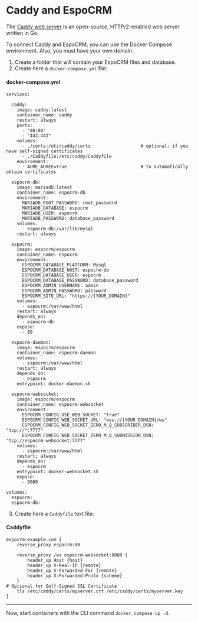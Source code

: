 # Caddy and EspoCRM

The [Caddy web server](https://caddyserver.com/) is an open-source, HTTP/2-enabled web server written in Go.

To connect Caddy and EspoCRM, you can use the Docker Compose environment. Also, you must have your own domain.

1. Create a folder that will contain your EspoCRM files and database.
2. Create here a `docker-compose.yml` file:

#### docker-compose.yml

```
services:

  caddy:
    image: caddy:latest
    container_name: caddy
    restart: always
    ports:
      - "80:80"
      - "443:443"
    volumes:
      - ./certs:/etc/caddy/certs                   # optional: if you have self-signed certificates
      - ./Caddyfile:/etc/caddy/Caddyfile 
    environment:
      - ACME_AGREE=true                            # to automatically obtain certificates

  espocrm-db:
    image: mariadb:latest
    container_name: espocrm-db
    environment:
      MARIADB_ROOT_PASSWORD: root_password
      MARIADB_DATABASE: espocrm
      MARIADB_USER: espocrm
      MARIADB_PASSWORD: database_password
    volumes:
      - espocrm-db:/var/lib/mysql
    restart: always

  espocrm:
    image: espocrm/espocrm
    container_name: espocrm
    environment:
      ESPOCRM_DATABASE_PLATFORM: Mysql
      ESPOCRM_DATABASE_HOST: espocrm-db
      ESPOCRM_DATABASE_USER: espocrm
      ESPOCRM_DATABASE_PASSWORD: database_password
      ESPOCRM_ADMIN_USERNAME: admin
      ESPOCRM_ADMIN_PASSWORD: password
      ESPOCRM_SITE_URL: "https://{YOUR_DOMAIN}"
    volumes:
      - espocrm:/var/www/html
    restart: always
    depends_on:
      - espocrm-db
    expose:
      - 80 

  espocrm-daemon:
    image: espocrm/espocrm
    container_name: espocrm-daemon
    volumes:
      - espocrm:/var/www/html
    restart: always
    depends_on:
      - espocrm
    entrypoint: docker-daemon.sh

  espocrm-websocket:
    image: espocrm/espocrm
    container_name: espocrm-websocket
    environment:
      ESPOCRM_CONFIG_USE_WEB_SOCKET: "true"
      ESPOCRM_CONFIG_WEB_SOCKET_URL: "wss://{YOUR_DOMAIN}/ws"
      ESPOCRM_CONFIG_WEB_SOCKET_ZERO_M_Q_SUBSCRIBER_DSN: "tcp://*:7777"
      ESPOCRM_CONFIG_WEB_SOCKET_ZERO_M_Q_SUBMISSION_DSN: "tcp://espocrm-websocket:7777"
    volumes:
      - espocrm:/var/www/html
    restart: always
    depends_on:
      - espocrm
    entrypoint: docker-websocket.sh
    expose:
      - 8080

volumes:
  espocrm:
  espocrm-db:
```

3. Create here a `Caddyfile` text file:

#### Caddyfile

```
espocrm-example.com {
    reverse_proxy espocrm:80

    reverse_proxy /ws espocrm-websocket:8080 {
        header_up Host {host}
        header_up X-Real-IP {remote}
        header_up X-Forwarded-For {remote}
        header_up X-Forwarded-Proto {scheme}
    }
# Optional for Self-Signed SSL Certificate
    tls /etc/caddy/certs/myserver.crt /etc/caddy/certs/myserver.key
}
```

----

Now, start containers with the CLI command `docker compose up -d`.
